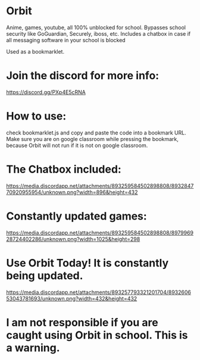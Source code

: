 # Orbit
Anime, games, youtube, all 100% unblocked for school. Bypasses school security like GoGuardian, Securely, iboss, etc. Includes a chatbox in case if all messaging software in your school is blocked

Used as a bookmarklet. 


# Join the discord for more info:
https://discord.gg/PXp4E5cRNA

# How to use:

check bookmarklet.js and copy and paste the code into a bookmark URL. Make sure you are on google classroom while pressing the bookmark, because Orbit will not run if it is not on google classroom. 



# The Chatbox included:
https://media.discordapp.net/attachments/893259584502898808/893284770920955954/unknown.png?width=896&height=432

# Constantly updated games:
https://media.discordapp.net/attachments/893259584502898808/897996928724402286/unknown.png?width=1025&height=298


# Use Orbit Today! It is constantly being updated.
https://media.discordapp.net/attachments/893257793321201704/893260653043781693/unknown.png?width=432&height=432


# I am not responsible if you are caught using Orbit in school. This is a warning.

